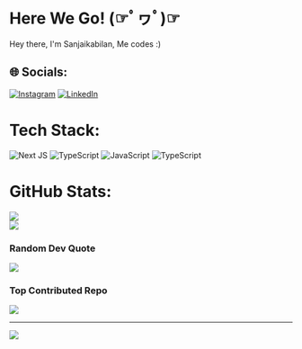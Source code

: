 # Here We Go! (☞ﾟヮﾟ)☞ 

Hey there, I'm Sanjaikabilan,
Me codes :)


## 🌐 Socials:
[![Instagram](https://img.shields.io/badge/Instagram-%23E4405F.svg?logo=Instagram&logoColor=white)](https://instagram.com/sanjaikabilan) [![LinkedIn](https://img.shields.io/badge/LinkedIn-%230077B5.svg?logo=linkedin&logoColor=white)](https://linkedin.com/in/sanjaikabilan) 

# Tech Stack:
![Next JS](https://img.shields.io/badge/Next-black?style=for-the-badge&logo=next.js&logoColor=white) ![TypeScript](https://img.shields.io/badge/typescript-%23007ACC.svg?style=for-the-badge&logo=typescript&logoColor=white) ![JavaScript](https://img.shields.io/badge/javascript-%23323330.svg?style=for-the-badge&logo=javascript&logoColor=%23F7DF1E) ![TypeScript](https://img.shields.io/badge/typescript-%23007ACC.svg?style=for-the-badge&logo=typescript&logoColor=white)
# GitHub Stats:
![](https://github-readme-streak-stats.herokuapp.com/?user=sanjaikabilan&theme=transparent&hide_border=true)<br/>
![](https://github-readme-stats.vercel.app/api/top-langs/?username=sanjaikabilan&theme=transparent&hide_border=true&include_all_commits=true&count_private=true&layout=compact)


### Random Dev Quote
![](https://quotes-github-readme.vercel.app/api?type=horizontal&theme=dark)

### Top Contributed Repo
![](https://github-contributor-stats.vercel.app/api?username=sanjaikabilan&limit=5&theme=dark&combine_all_yearly_contributions=true)

---
[![](https://visitcount.itsvg.in/api?id=sanjaikabilan&icon=7&color=1)](https://visitcount.itsvg.in)

<!-- Proudly created with GPRM ( https://gprm.itsvg.in ) -->


<!--
**Sanjaikabilan/Sanjaikabilan** is a ✨ _special_ ✨ repository because its `README.md` (this file) appears on your GitHub profile.

Here are some ideas to get you started:

- 🔭 I’m currently working on 🤪![MinionsLaughGIF](https://user-images.githubusercontent.com/83118883/222975847-aeba5bfa-6117-4ef0-9e24-134c2e7ab19f.gif)

- 🌱 I’m currently learning ...
- 👯 I’m looking to collaborate on ...
- 🤔 I’m looking for help with ...
- 💬 Ask me about ...
- 📫 How to reach me: ...
- 😄 Pronouns: ...
- ⚡ Fun fact: ...
-->

